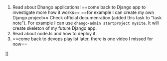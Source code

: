
1) Read about Dhango applications!
==come back to Django app to investigate more how it works==
==for example I can create my own Django project== Check official documenration (added this task to "task note").
For example I can use `dhango-admin startproject mysite`. It will create skeleton of my future Django app.
2) Read about nodeJs and how to deploy it.
3) ==come back to devops playlist later, there is one video I missed for now==

]]